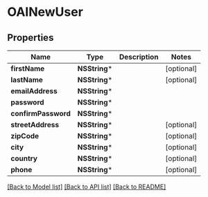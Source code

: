 # OAINewUser

## Properties
Name | Type | Description | Notes
------------ | ------------- | ------------- | -------------
**firstName** | **NSString*** |  | [optional] 
**lastName** | **NSString*** |  | [optional] 
**emailAddress** | **NSString*** |  | 
**password** | **NSString*** |  | 
**confirmPassword** | **NSString*** |  | 
**streetAddress** | **NSString*** |  | [optional] 
**zipCode** | **NSString*** |  | [optional] 
**city** | **NSString*** |  | [optional] 
**country** | **NSString*** |  | [optional] 
**phone** | **NSString*** |  | [optional] 

[[Back to Model list]](../README.md#documentation-for-models) [[Back to API list]](../README.md#documentation-for-api-endpoints) [[Back to README]](../README.md)


